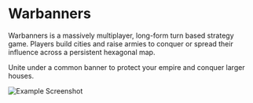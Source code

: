 Warbanners
==========

Warbanners is a massively multiplayer, long-form turn based strategy game.
Players build cities and raise armies to conquer or spread their influence across a persistent hexagonal map.

Unite under a common banner to protect your empire and conquer larger houses.

![Example Screenshot](https://raw.github.com/samuelcferrell/warbanners/master/client/screenshot.png "Example Screenshot")

